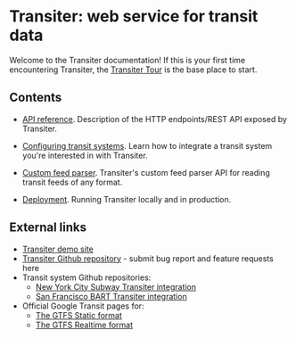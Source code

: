 # Transiter: web service for transit data

Welcome to the Transiter documentation!
If this is your first time encountering Transiter,
the [Transiter Tour](tour.md) is the base place to start.

## Contents

- [API reference](api/index.md).
    Description of the HTTP endpoints/REST API exposed by Transiter.

- [Configuring transit systems](systems.md).
    Learn how to integrate a transit system you're interested in with Transiter.
    
- [Custom feed parser](feedparsers.md).
    Transiter's custom feed parser API for reading transit feeds of any format.

- [Deployment](deployment.md).
    Running Transiter locally and in production.

## External links

- [Transiter demo site](https://demo.transiter.io)
- [Transiter Github repository](https://github.com/jamespfennell/transiter) - submit bug report and feature requests here
- Transit system Github repositories:
    - [New York City Subway Transiter integration](https://github.com/jamespfennell/transiter-nycsubway)
    - [San Francisco BART Transiter integration](https://github.com/jamespfennell/transiter-sfbart)
- Official Google Transit pages for:
    - [The GTFS Static format](https://developers.google.com/transit/gtfs)
    - [The GTFS Realtime format](https://developers.google.com/transit/gtfs-realtime)

